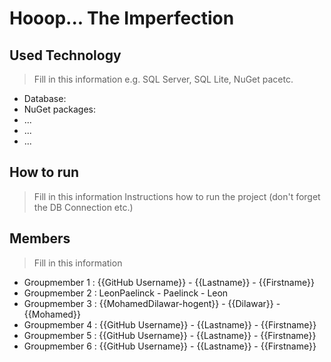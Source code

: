 # Hooop... The Imperfection

## Used Technology
> Fill in this information e.g. SQL Server, SQL Lite, NuGet pacetc.
- Database:
- NuGet packages:
 - ...
 - ...
 - ...

## How to run
> Fill in this information
Instructions how to run the project (don't forget the DB Connection etc.)

## Members
> Fill in this information
- Groupmember 1 : {{GitHub Username}} - {{Lastname}} - {{Firstname}} 
- Groupmember 2 : LeonPaelinck - Paelinck - Leon
- Groupmember 3 : {{MohamedDilawar-hogent}} - {{Dilawar}} - {{Mohamed}}
- Groupmember 4 : {{GitHub Username}} - {{Lastname}} - {{Firstname}}
- Groupmember 5 : {{GitHub Username}} - {{Lastname}} - {{Firstname}}
- Groupmember 6 : {{GitHub Username}} - {{Lastname}} - {{Firstname}}
